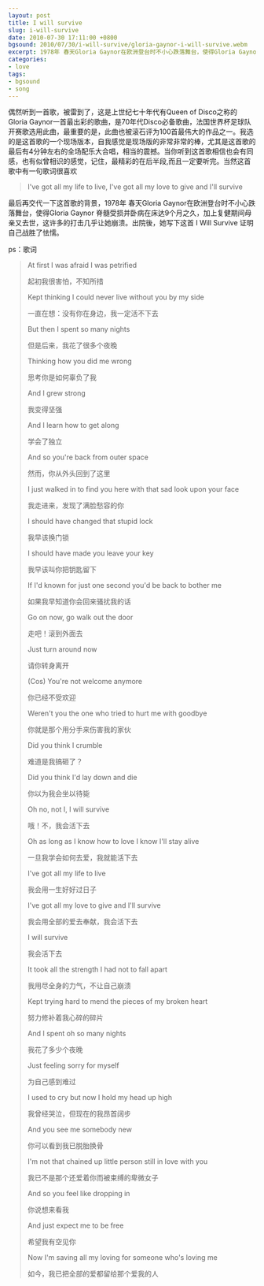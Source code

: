 ```yaml
---
layout: post
title: I will survive
slug: i-will-survive
date: 2010-07-30 17:11:00 +0800
bgsound: 2010/07/30/i-will-survive/gloria-gaynor-i-will-survive.webm
excerpt: 1978年 春天Gloria Gaynor在欧洲登台时不小心跌落舞台，使得Gloria Gaynor 脊髓受损并卧病在床达9个月之久，加上复健期间母亲又去世，这许多的打击几乎让她崩溃。出院後，她写下这首 I Will Survive 证明自己战胜了怯懦。
categories:
- love
tags:
- bgsound
- song
---
```


偶然听到一首歌，被雷到了，这是上世纪七十年代有Queen of Disco之称的Gloria Gaynor一首最出彩的歌曲，是70年代Disco必备歌曲，法国世界杯足球队开赛歌选用此曲，最重要的是，此曲也被滚石评为100首最伟大的作品之一。我选的是这首歌的一个现场版本，自我感觉是现场版的非常非常的棒，尤其是这首歌的最后有4分钟左右的全场配乐大合唱，相当的震撼。当你听到这首歌相信也会有同感，也有似曾相识的感觉，记住，最精彩的在后半段,而且一定要听完。当然这首歌中有一句歌词很喜欢

> I've got all my life to live,
> I've got all my love to give and I'll survive

最后再交代一下这首歌的背景，1978年 春天Gloria Gaynor在欧洲登台时不小心跌落舞台，使得Gloria Gaynor 脊髓受损并卧病在床达9个月之久，加上复健期间母亲又去世，这许多的打击几乎让她崩溃。出院後，她写下这首 I Will Survive 证明自己战胜了怯懦。

ps：歌词

> At first I was afraid I was petrified
>
> 起初我很害怕，不知所措
>
> Kept thinking I could never live without you by my side
>
> 一直在想：没有你在身边，我一定活不下去
>
> But then I spent so many nights
>
> 但是后来，我花了很多个夜晚
>
> Thinking how you did me wrong
>
> 思考你是如何辜负了我
>
> And I grew strong
>
> 我变得坚强
>
> And I learn how to get along
>
> 学会了独立
>
> And so you're back from outer space
>
> 然而，你从外头回到了这里
>
> I just walked in to find you here with that sad look upon your face
>
> 我走进来，发现了满脸愁容的你
>
> I should have changed that stupid lock
>
> 我早该换门锁
>
> I should have made you leave your key
>
> 我早该叫你把钥匙留下
>
> If I'd known for just one second you'd be back to bother me
>
> 如果我早知道你会回来骚扰我的话
>
> Go on now, go walk out the door
>
> 走吧！滚到外面去
>
> Just turn around now
>
> 请你转身离开
>
> (Cos) You're not welcome anymore
>
> 你已经不受欢迎
>
> Weren't you the one who tried to hurt me with goodbye
>
> 你就是那个用分手来伤害我的家伙
>
> Did you think I crumble
>
> 难道是我搞砸了？
>
> Did you think I'd lay down and die
>
> 你以为我会坐以待毙
>
> Oh no, not I, I will survive
>
> 哦！不，我会活下去
>
> Oh as long as I know how to love I know I'll stay alive
>
> 一旦我学会如何去爱，我就能活下去
>
> I've got all my life to live
>
> 我会用一生好好过日子
>
> I've got all my love to give and I'll survive
>
> 我会用全部的爱去奉献，我会活下去
>
> I will survive
>
> 我会活下去
>
> It took all the strength I had not to fall apart
>
> 我用尽全身的力气，不让自己崩溃
>
> Kept trying hard to mend the pieces of my broken heart
>
> 努力修补着我心碎的碎片
>
> And I spent oh so many nights
>
> 我花了多少个夜晚
>
> Just feeling sorry for myself
>
> 为自己感到难过
>
> I used to cry but now I hold my head up high
>
> 我曾经哭泣，但现在的我昂首阔步
>
> And you see me somebody new
>
> 你可以看到我已脱胎换骨
>
> I'm not that chained up little person still in love with you
>
> 我已不是那个还爱着你而被束缚的卑微女子
>
> And so you feel like dropping in
>
> 你说想来看我
>
> And just expect me to be free
>
> 希望我有空见你
>
> Now I'm saving all my loving for someone who's loving me
>
> 如今，我已把全部的爱都留给那个爱我的人
